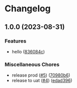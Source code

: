 # Changelog

## 1.0.0 (2023-08-31)


### Features

* hello ([836084c](https://github.com/kalosisz/rel3/commit/836084cd4b854f161a66f1c6e3607d72509bf825))


### Miscellaneous Chores

* release prod ([#5](https://github.com/kalosisz/rel3/issues/5)) ([70980b6](https://github.com/kalosisz/rel3/commit/70980b6b768b9aa37c0425b8b6f879a60f72f147))
* release to uat ([#4](https://github.com/kalosisz/rel3/issues/4)) ([edad396](https://github.com/kalosisz/rel3/commit/edad39630f6ce85423d4da2604b7151735ff2edc))
